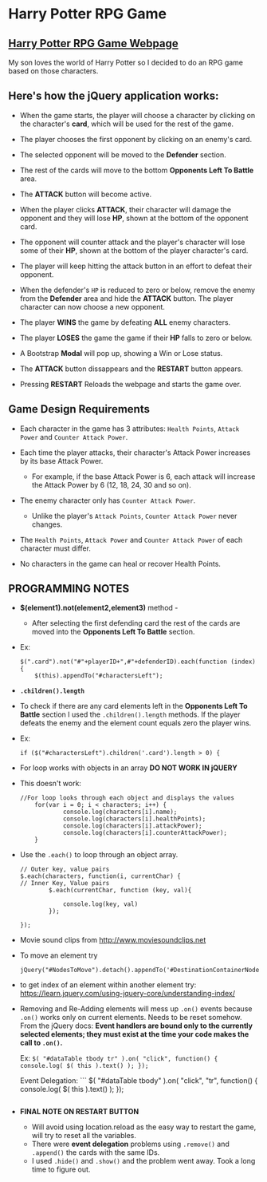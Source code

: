 # Harry Potter RPG Game
## [Harry Potter RPG Game Webpage](https://orlandocarnate.github.io/rpg-game/)

My son loves the world of Harry Potter so I decided to do an RPG game based on those characters.

## Here's how the jQuery application works:

* When the game starts, the player will choose a character by clicking on the character's **card**, which will be used for the rest of the game.

* The player chooses the first opponent by clicking on an enemy's card.

* The selected opponent will be moved to the **Defender** section.

* The rest of the cards will move to the bottom **Opponents Left To Battle** area.

* The **ATTACK** button will become active.

* When the player clicks **ATTACK**, their character will damage the opponent and they will lose **HP**, shown at the bottom of the opponent card.

* The opponent will counter attack and the player's character will lose some of their **HP**, shown at the bottom of the player character's card.

* The player will keep hitting the attack button in an effort to defeat their opponent.

* When the defender's `HP` is reduced to zero or below, remove the enemy from the **Defender** area and hide the **ATTACK** button. The player character can now choose a new opponent.

* The player **WINS** the game by defeating **ALL** enemy characters. 

* The player **LOSES** the game the game if their **HP** falls to zero or below.

* A Bootstrap **Modal** will pop up, showing a Win or Lose status.
* The **ATTACK** button dissappears and the **RESTART** button appears.
* Pressing **RESTART** Reloads the webpage and starts the game over.


## Game Design Requirements

* Each character in the game has 3 attributes: `Health Points`, `Attack Power` and `Counter Attack Power`.

* Each time the player attacks, their character's Attack Power increases by its base Attack Power. 
  * For example, if the base Attack Power is 6, each attack will increase the Attack Power by 6 (12, 18, 24, 30 and so on).

* The enemy character only has `Counter Attack Power`. 

    * Unlike the player's `Attack Points`, `Counter Attack Power` never changes.

* The `Health Points`, `Attack Power` and `Counter Attack Power` of each character must differ.

* No characters in the game can heal or recover Health Points. 

<!-- * A winning player must pick their characters wisely by first fighting an enemy with low `Counter Attack Power`. This will allow them to grind `Attack Power` and to take on enemies before they lose all of their `Health Points`. Healing options would mess with this dynamic.

* Your players should be able to win and lose the game no matter what character they choose. The challenge should come from picking the right enemies, not choosing the strongest player. -->


## PROGRAMMING NOTES

* **$(element1).not(element2,element3)** method - 
    * After selecting the first defending card the rest of the cards are moved into the **Opponents Left To Battle** section.

* Ex:
    ```
    $(".card").not("#"+playerID+",#"+defenderID).each(function (index) {
        $(this).appendTo("#charactersLeft");
    ```

* **`.children().length`** 
* To check if there are any card elements left in the **Opponents Left To Battle** section I used the `.children().length` methods. If the player defeats the enemy and the element count equals zero the player wins.

* Ex:
    ```
    if ($("#charactersLeft").children('.card').length > 0) {
    ```


* For loop works with objects in an array **DO NOT WORK IN jQUERY** 

* This doesn't work:

    ```
    //For loop looks through each object and displays the values
        for(var i = 0; i < characters; i++) {
                console.log(characters[i].name);
                console.log(characters[i].healthPoints);
                console.log(characters[i].attackPower);
                console.log(characters[i].counterAttackPower);
        }
    ```

* Use the `.each()` to loop through an object array.

    ```
    // Outer key, value pairs
    $.each(characters, function(i, currentChar) {
    // Inner Key, Value pairs
            $.each(currentChar, function (key, val){

                console.log(key, val)
            });

    });
    ```

* Movie sound clips from http://www.moviesoundclips.net

* To move an element try 
    ```
    jQuery("#NodesToMove").detach().appendTo('#DestinationContainerNode')
    ```

* to get index of an element within another element try:
    https://learn.jquery.com/using-jquery-core/understanding-index/



* Removing and Re-Adding elements will mess up `.on()` events because `.on()` works only on current elements. Needs to be reset somehow.
    From the jQuery docs: 
    **Event handlers are bound only to the currently selected elements; they must exist at the time your code makes the call to `.on()`.**

    Ex:
        ```
        $( "#dataTable tbody tr" ).on( "click", function() {
            console.log( $( this ).text() );
        });
        ```

    Event Delegation:
        ```
        $( "#dataTable tbody" ).on( "click", "tr", function() {
            console.log( $( this ).text() );
        });
    ```

* **FINAL NOTE ON RESTART BUTTON** 
    * Will avoid using location.reload as the easy way to restart the game, will try to reset all the variables.
    * There were **event delegation** problems using `.remove()` and `.append()` the cards with the same IDs. 
    * I used `.hide()` and `.show()` and the problem went away. Took a long time to figure out.